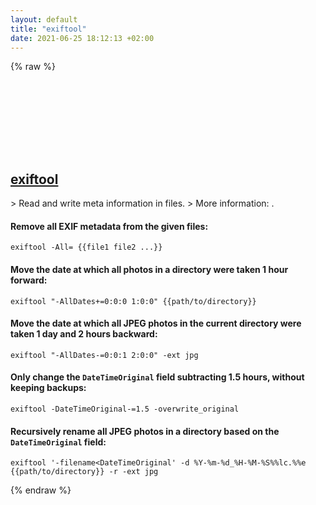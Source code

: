 ```yaml
---
layout: default
title: "exiftool"
date: 2021-06-25 18:12:13 +02:00
---
```

{% raw %}
<h2 id="exiftool">
  <a href="/en/common/exiftool.html">exiftool</a> <a href="#exiftool"><svg class="icon">
    <use href="/assets/images/unicode_sprite.svg#link" />
  </svg></a>
</h2>
> Read and write meta information in files.
> More information: <https://exiftool.org>.

#### Remove all EXIF metadata from the given files:
```shell
exiftool -All= {{file1 file2 ...}}
```
#### Move the date at which all photos in a directory were taken 1 hour forward:
```shell
exiftool "-AllDates+=0:0:0 1:0:0" {{path/to/directory}}
```
#### Move the date at which all JPEG photos in the current directory were taken 1 day and 2 hours backward:
```shell
exiftool "-AllDates-=0:0:1 2:0:0" -ext jpg
```
#### Only change the `DateTimeOriginal` field subtracting 1.5 hours, without keeping backups:
```shell
exiftool -DateTimeOriginal-=1.5 -overwrite_original
```
#### Recursively rename all JPEG photos in a directory based on the `DateTimeOriginal` field:
```shell
exiftool '-filename<DateTimeOriginal' -d %Y-%m-%d_%H-%M-%S%%lc.%%e {{path/to/directory}} -r -ext jpg
```
{% endraw %}